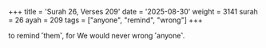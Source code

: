 +++
title = 'Surah 26, Verses 209'
date = '2025-08-30'
weight = 3141
surah = 26
ayah = 209
tags = ["anyone", "remind", "wrong"]
+++

to remind ˹them˺, for We would never wrong ˹anyone˺.